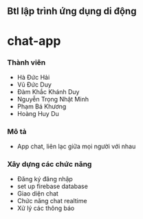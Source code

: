 ## Btl lập trình ứng dụng di động
# chat-app

### Thành viên
- Hà Đức Hải
- Vũ Đức Duy
- Đàm Khắc Khánh Duy
- Nguyễn Trọng Nhật Minh
- Phạm Bá Khương
- Hoàng Huy Du


### Mô tả
- App chat, liên lạc giữa mọi người với nhau

### Xây dựng các chức năng

- Đăng ký đăng nhập
- set up firebase database
- Giao diện chat
- Chức năng chat realtime
- Xử lý các thông báo

